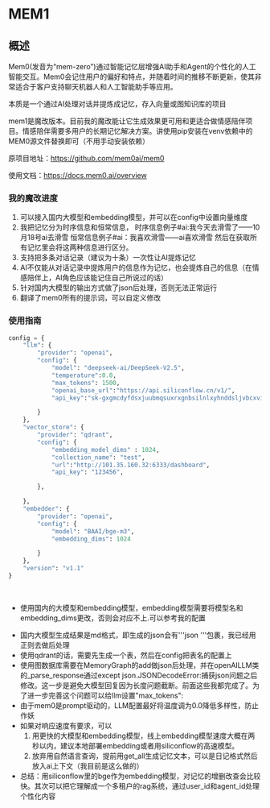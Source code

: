 # MEM1

 ## 概述

Mem0(发音为“mem-zero”)通过智能记忆层增强AI助手和Agent的个性化的人工智能交互。Mem0会记住用户的偏好和特点，并随着时间的推移不断更新，使其非常适合于客户支持聊天机器人和人工智能助手等应用。

本质是一个通过AI处理对话并提炼成记忆，存入向量或图知识库的项目

mem1是魔改版本。目前我的魔改能让它生成效果更可用和更适合做情感陪伴项目。情感陪伴需要多用户的长期记忆解决方案。讲使用pip安装在venv依赖中的MEM0源文件替换即可（不用手动安装依赖）

原项目地址：https://github.com/mem0ai/mem0

使用文档：https://docs.mem0.ai/overview

### 我的魔改进度

1. 可以接入国内大模型和embedding模型，并可以在config中设置向量维度
2. 我把记忆分为时序信息和恒常信息，
   时序信息例子#ai:我今天去滑雪了——10月18号ai去滑雪 
   恒常信息例子#ai：我喜欢滑雪——ai喜欢滑雪 
   然后在获取所有记忆里会将这两种信息进行区分。
3. 支持把多条对话记录（建议为十条）一次性让AI提炼记忆
4. AI不仅能从对话记录中提炼用户的信息作为记忆，也会提炼自己的信息（在情感陪伴上，AI角色应该能记住自己所说过的话）
5. 针对国内大模型的输出方式做了json后处理，否则无法正常运行
6. 翻译了mem0所有的提示词，可以自定义修改

### 使用指南

```python
config = {
    "llm": {
        "provider": "openai",
        "config": {
            "model": "deepseek-ai/DeepSeek-V2.5",
            "temperature":0.0,
            "max_tokens": 1500,
            "openai_base_url":"https://api.siliconflow.cn/v1/",
            "api_key":"sk-gxgmcdyfdsxjuubmqsuxrxgnbsilnlxyhnddsljvbcxvivwc"

        }
    },
    "vector_store": {
        "provider": "qdrant",
        "config": {
            "embedding_model_dims" : 1024,
            "collection_name": "test",
            "url":"http://101.35.160.32:6333/dashboard",
            "api_key": "123456",

        },

    },
    "embedder": {
        "provider": "openai",
        "config": {
            "model": "BAAI/bge-m3",
            "embedding_dims": 1024

        }
    },
    "version": "v1.1"
}

```

​			

- 使用国内的大模型和embedding模型，embedding模型需要将模型名和embedding_dims更改，否则会对应不上.可以参考我的配置

+ 国内大模型生成结果是md格式，即生成的json会有'''json '''包裹，我已经用正则去做后处理
+ 使用qdrant的话，需要先生成一个表，然后在config把表名的配置上
+ 使用图数据库需要在MemoryGraph的add做json后处理，并在openAILLM类的_parse_response通过except json.JSONDecodeError:捕获json问题之后修改。这一步是避免大模型回复因为长度问题截断。前面这些我都完成了。为了进一步完善这个问题可以给llm设置"max_tokens":
+ 由于mem0是prompt驱动的，LLM配置最好将温度调为0.0降低多样性，防止作妖
+ 如果对响应速度有要求，可以
  1. 用更快的大模型和embedding模型，线上embedding模型速度大概在两秒以内，建议本地部署embedding或者用siliconflow的高速模型。
  2. 放弃用自然语言查询，提前用get_all生成记忆文本，可以是日记格式然后放入ai上下文（我目前是这么做的）
+ 总结：用siliconflow里的bge作为embedding模型，对记忆的增删改查会比较快。其次可以把它理解成一个多租户的rag系统，通过user_id和agent_id处理个性化内容